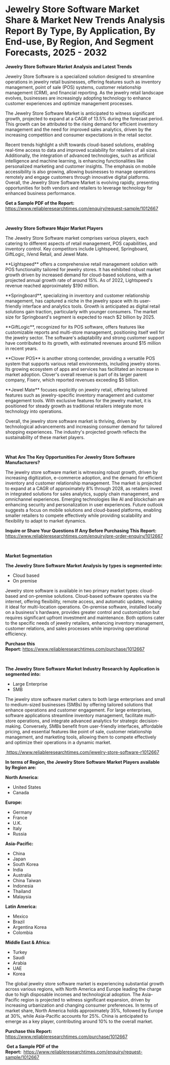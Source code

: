 <p><h1>Jewelry Store Software Market Share & Market New Trends Analysis Report By Type, By Application, By End-use, By Region, And Segment Forecasts, 2025 - 2032</h1></p><p><strong>Jewelry Store Software Market Analysis and Latest Trends</strong></p>
<p><p>Jewelry Store Software is a specialized solution designed to streamline operations in jewelry retail businesses, offering features such as inventory management, point of sale (POS) systems, customer relationship management (CRM), and financial reporting. As the jewelry retail landscape evolves, businesses are increasingly adopting technology to enhance customer experiences and optimize management processes.</p><p>The Jewelry Store Software Market is anticipated to witness significant growth, projected to expand at a CAGR of 13.5% during the forecast period. This growth can be attributed to the rising demand for efficient inventory management and the need for improved sales analytics, driven by the increasing competition and consumer expectations in the retail sector.</p><p>Recent trends highlight a shift towards cloud-based solutions, enabling real-time access to data and improved scalability for retailers of all sizes. Additionally, the integration of advanced technologies, such as artificial intelligence and machine learning, is enhancing functionalities like personalized marketing and customer insights. The emphasis on mobile accessibility is also growing, allowing businesses to manage operations remotely and engage customers through innovative digital platforms. Overall, the Jewelry Store Software Market is evolving rapidly, presenting opportunities for both vendors and retailers to leverage technology for enhanced business performance.</p></p>
<p><strong>Get a Sample PDF of the Report:&nbsp;</strong> <a href="https://www.reliableresearchtimes.com/enquiry/request-sample/1012667?utm_campaign=2273&utm_medium=2&utm_source=Github&utm_content=ia&utm_term=16042025&utm_id=jewelry-store-software">https://www.reliableresearchtimes.com/enquiry/request-sample/1012667</a></p>
<p>&nbsp;</p>
<p><strong>Jewelry Store Software Major Market Players</strong></p>
<p><p>The Jewelry Store Software market comprises various players, each catering to different aspects of retail management, POS capabilities, and inventory control. Key competitors include Lightspeed, Springboard, GiftLogic, iVend Retail, and Jewel Mate.</p><p>**Lightspeed** offers a comprehensive retail management solution with POS functionality tailored for jewelry stores. It has exhibited robust market growth driven by increased demand for cloud-based solutions, with a projected annual growth rate of around 15%. As of 2022, Lightspeed's revenue reached approximately $190 million.</p><p>**Springboard**, specializing in inventory and customer relationship management, has captured a niche in the jewelry space with its user-friendly interface and analytics tools. Growth is anticipated as digital retail solutions gain traction, particularly with younger consumers. The market size for Springboard's segment is expected to reach $2 billion by 2025.</p><p>**GiftLogic**, recognized for its POS software, offers features like customizable reports and multi-store management, positioning itself well for the jewelry sector. The software's adaptability and strong customer support have contributed to its growth, with estimated revenues around $15 million in recent years.</p><p>**Clover POS** is another strong contender, providing a versatile POS system that supports various retail environments, including jewelry stores. Its growing ecosystem of apps and services has facilitated an increase in market adoption. Clover's overall revenue is part of its larger parent company, Fiserv, which reported revenues exceeding $5 billion.</p><p>**Jewel Mate** focuses explicitly on jewelry retail, offering tailored features such as jewelry-specific inventory management and customer engagement tools. With exclusive features for the jewelry market, it is positioned for steady growth as traditional retailers integrate more technology into operations.</p><p>Overall, the jewelry store software market is thriving, driven by technological advancements and increasing consumer demand for tailored shopping experiences. The industry's projected growth reflects the sustainability of these market players.</p></p>
<p>&nbsp;</p>
<p><strong>What Are The Key Opportunities For Jewelry Store Software Manufacturers?</strong></p>
<p><p>The jewelry store software market is witnessing robust growth, driven by increasing digitization, e-commerce adoption, and the demand for efficient inventory and customer relationship management. The market is projected to expand at a CAGR of approximately 8% through 2028, as retailers invest in integrated solutions for sales analytics, supply chain management, and omnichannel experiences. Emerging technologies like AI and blockchain are enhancing security and personalization in user experiences. Future outlook suggests a focus on mobile solutions and cloud-based platforms, enabling smaller retailers to compete effectively while providing scalability and flexibility to adapt to market dynamics.</p></p>
<p><strong>Inquire or Share Your Questions If Any Before Purchasing This Report:</strong> <a href="https://www.reliableresearchtimes.com/enquiry/pre-order-enquiry/1012667?utm_campaign=2273&utm_medium=2&utm_source=Github&utm_content=ia&utm_term=16042025&utm_id=jewelry-store-software">https://www.reliableresearchtimes.com/enquiry/pre-order-enquiry/1012667</a></p>
<p>&nbsp;</p>
<p><strong>Market Segmentation</strong></p>
<p><strong>The Jewelry Store Software Market Analysis by types is segmented into:</strong></p>
<p><ul><li>Cloud based</li><li>On premise</li></ul></p>
<p><p>Jewelry store software is available in two primary market types: cloud-based and on-premise solutions. Cloud-based software operates via the internet, offering flexibility, remote access, and automatic updates, making it ideal for multi-location operations. On-premise software, installed locally on a business's hardware, provides greater control and customization but requires significant upfront investment and maintenance. Both options cater to the specific needs of jewelry retailers, enhancing inventory management, customer relations, and sales processes while improving operational efficiency.</p></p>
<p><strong>Purchase this Report:&nbsp;</strong><a href="https://www.reliableresearchtimes.com/purchase/1012667?utm_campaign=2273&utm_medium=2&utm_source=Github&utm_content=ia&utm_term=16042025&utm_id=jewelry-store-software">https://www.reliableresearchtimes.com/purchase/1012667</a></p>
<p>&nbsp;</p>
<p><strong>The Jewelry Store Software Market Industry Research by Application is segmented into:</strong></p>
<p><ul><li>Large Enterprise</li><li>SMB</li></ul></p>
<p><p>The jewelry store software market caters to both large enterprises and small to medium-sized businesses (SMBs) by offering tailored solutions that enhance operations and customer engagement. For large enterprises, software applications streamline inventory management, facilitate multi-store operations, and integrate advanced analytics for strategic decision-making. Conversely, SMBs benefit from user-friendly interfaces, affordable pricing, and essential features like point of sale, customer relationship management, and marketing tools, allowing them to compete effectively and optimize their operations in a dynamic market.</p></p>
<p><a href="https://www.reliableresearchtimes.com/jewelry-store-software-r1012667?utm_campaign=2273&utm_medium=2&utm_source=Github&utm_content=ia&utm_term=16042025&utm_id=jewelry-store-software">&nbsp;https://www.reliableresearchtimes.com/jewelry-store-software-r1012667</a></p>
<p><strong>In terms of Region, the Jewelry Store Software Market Players available by Region are:</strong></p>
<p>
    <p> <strong> North America: </strong>
        <ul>
            <li>United States</li>
            <li>Canada</li>
        </ul>
        </p> 
    <p> <strong> Europe: </strong>
        <ul>
            <li>Germany</li>
            <li>France</li>
            <li>U.K.</li>
            <li>Italy</li>
            <li>Russia</li>
        </ul>
        </p> 
    <p> <strong> Asia-Pacific: </strong>
        <ul>
            <li>China</li>
            <li>Japan</li>
            <li>South Korea</li>
            <li>India</li>
            <li>Australia</li>
            <li>China Taiwan</li>
            <li>Indonesia</li>
            <li>Thailand</li>
            <li>Malaysia</li>
        </ul>
        </p> 
    <p> <strong> Latin America: </strong>
        <ul>
            <li>Mexico</li>
            <li>Brazil</li>
            <li>Argentina Korea</li>
            <li>Colombia</li>
        </ul>
        </p> 
    <p> <strong> Middle East & Africa: </strong>
        <ul>
            <li>Turkey</li>
            <li>Saudi</li>
            <li>Arabia</li>
            <li>UAE</li>
            <li>Korea</li>
        </ul>
    </p>
    </p>
<p><p>The global jewelry store software market is experiencing substantial growth across various regions, with North America and Europe leading the charge due to high disposable incomes and technological adoption. The Asia-Pacific region is projected to witness significant expansion, driven by increasing urbanization and changing consumer preferences. In terms of market share, North America holds approximately 35%, followed by Europe at 30%, while Asia-Pacific accounts for 25%. China is anticipated to emerge as a key player, contributing around 10% to the overall market.</p></p>
<p><strong>Purchase this Report: </strong><a href="https://www.reliableresearchtimes.com/purchase/1012667?utm_campaign=2273&utm_medium=2&utm_source=Github&utm_content=ia&utm_term=16042025&utm_id=jewelry-store-software">https://www.reliableresearchtimes.com/purchase/1012667</a></p>
<p>&nbsp;<strong>Get a Sample PDF of the Report:&nbsp;&nbsp;</strong><a href="https://www.reliableresearchtimes.com/enquiry/request-sample/1012667?utm_campaign=2273&utm_medium=2&utm_source=Github&utm_content=ia&utm_term=16042025&utm_id=jewelry-store-software">https://www.reliableresearchtimes.com/enquiry/request-sample/1012667</a></p>
<p><strong></strong></p>
<p><p></p><p></p><p></p></p>